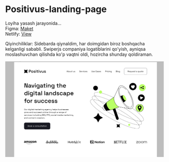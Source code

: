 # Positivus-landing-page
Loyiha yasash jarayonida...\
Figma: [Maket](https://www.figma.com/file/93Ki6yVOJDEeer2knAbj3z/Positivus-Landing-Page-Design-(Community)?node-id=341%3A327&mode=dev)\
Netlify: [View](https://positivus-bb.netlify.app/)

Qiyinchiliklar: Sidebarda qiynaldim, har doimgidan biroz boshqacha kelganligi sababli. Swiperjs companiya logatiblarini qo'yish,
ayniqsa moslashuvchan qilishda ko'p vaqtni oldi, hozircha shunday qoldiraman.



![open-enterprise](https://github.com/bekzodxudaybergenow/positivus-landing-page/blob/master/design/positivus.png)
